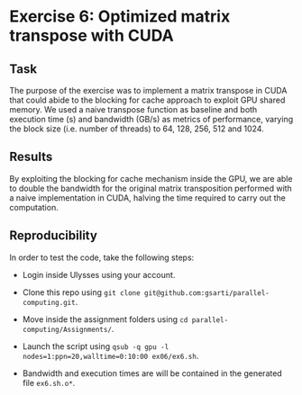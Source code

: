 # Exercise 6: Optimized matrix transpose with CUDA

## Task

The purpose of the exercise was to implement a matrix transpose in CUDA that could abide to the blocking for cache approach to exploit GPU shared memory. We used a naive transpose function as baseline and both execution time (s) and bandwidth (GB/s) as metrics of performance, varying the block size (i.e. number of threads) to 64, 128, 256, 512 and 1024.

## Results

By exploiting the blocking for cache mechanism inside the GPU, we are able to double the bandwidth for the original matrix transposition performed with a naive implementation in CUDA, halving the time required to carry out the computation.

## Reproducibility

In order to test the code, take the following steps:

* Login inside Ulysses using your account.

* Clone this repo using `git clone git@github.com:gsarti/parallel-computing.git`.

* Move inside the assignment folders using `cd parallel-computing/Assignments/`.

* Launch the script using `qsub -q gpu -l nodes=1:ppn=20,walltime=0:10:00 ex06/ex6.sh`.

* Bandwidth and execution times are will be contained in the generated file `ex6.sh.o*`.